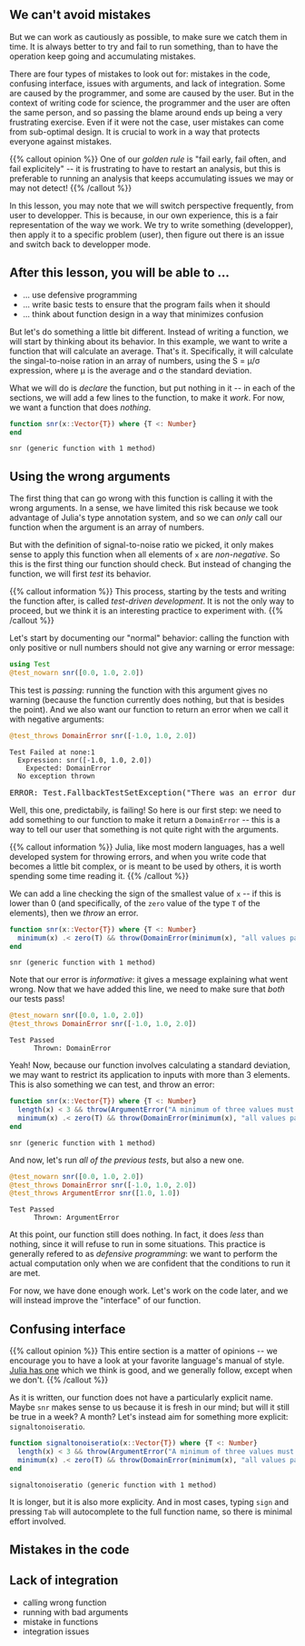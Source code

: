 ## We can't avoid mistakes

But we can work as cautiously as possible, to make sure we catch them in time.
It is always better to try and fail to run something, than to have the operation
keep going and accumulating mistakes.

There are four types of mistakes to look out for: mistakes in the code,
confusing interface, issues with arguments, and lack of integration. Some are
caused by the programmer, and some are caused by the user. But in the context of
writing code for science, the programmer and the user are often the same person,
and so passing the blame around ends up being a very frustrating exercise. Even
if it were not the case, user mistakes can come from sub-optimal design. It is
crucial to work in a way that protects everyone against mistakes.

{{% callout opinion %}}
One of our *golden rule* is "fail early, fail often, and fail explicitely" -- it
is frustrating to have to restart an analysis, but this is preferable to running
an analysis that keeps accumulating issues we may or may not detect!
{{% /callout %}}

In this lesson, you may note that we will switch perspective frequently, from
user to developper. This is because, in our own experience, this is a fair
representation of the way we work. We try to write something (developper), then
apply it to a specific problem (user), then figure out there is an issue and
switch back to developper mode.

## After this lesson, you will be able to ...

- ... use defensive programming
- ... write basic tests to ensure that the program fails when it should
- ... think about function design in a way that minimizes confusion

But let's do something a little bit different. Instead of writing a function, we
will start by thinking about its behavior. In this example, we want to write a
function that will calculate an average. That's it. Specifically, it will
calculate the singal-to-noise ration in an array of numbers, using the S = μ/σ
expression, where μ is the average and σ the standard deviation.

What we will do is *declare* the function, but put nothing in it -- in each of
the sections, we will add a few lines to the function, to make it *work*. For
now, we want a function that does *nothing*.

````julia
function snr(x::Vector{T}) where {T <: Number}
end
````


````
snr (generic function with 1 method)
````





## Using the wrong arguments

The first thing that can go wrong with this function is calling it with the
wrong arguments. In a sense, we have limited this risk because we took advantage
of Julia's type annotation system, and so we can *only* call our function when
the argument is an array of numbers.

But with the definition of signal-to-noise ratio we picked, it only makes sense
to apply this function when all elements of `x` are *non-negative*. So this is
the first thing our function should check. But instead of changing the function,
we will first *test* its behavior.

{{% callout information %}}
This process, starting by the tests and writing the function after, is called
*test-driven development*. It is not the only way to proceed, but we think it is
an interesting practice to experiment with.
{{% /callout %}}

Let's start by documenting our "normal" behavior: calling the function with only
positive or null numbers should not give any warning or error message:

````julia
using Test
@test_nowarn snr([0.0, 1.0, 2.0])
````





This test is *passing*: running the function with this argument gives no warning
(because the function currently does nothing, but that is besides the point).
And we also want our function to return an error when we call it with negative
arguments:

````julia
@test_throws DomainError snr([-1.0, 1.0, 2.0])
````


````
Test Failed at none:1
  Expression: snr([-1.0, 1.0, 2.0])
    Expected: DomainError
  No exception thrown
````


<pre class="julia-error">
ERROR: Test.FallbackTestSetException&#40;&quot;There was an error during testing&quot;&#41;
</pre>




Well, this one, predictabily, is failing! So here is our first step: we need to
add something to our function to make it return a `DomainError` -- this is a
way to tell our user that something is not quite right with the arguments.

{{% callout information %}}
Julia, like most modern languages, has a well developed system for throwing
errors, and when you write code that becomes a little bit complex, or is meant
to be used by others, it is worth spending some time reading it.
{{% /callout %}}

We can add a line checking the sign of the smallest value of `x` -- if this is
lower than 0 (and specifically, of the `zero` value of the type `T` of the
elements), then we *throw* an error.

````julia
function snr(x::Vector{T}) where {T <: Number}
  minimum(x) .< zero(T) && throw(DomainError(minimum(x), "all values passed must be positive or null."))
end
````


````
snr (generic function with 1 method)
````





Note that our error is *informative*: it gives a message explaining what went
wrong. Now that we have added this line, we need to make sure that *both* our
tests pass!

````julia
@test_nowarn snr([0.0, 1.0, 2.0])
@test_throws DomainError snr([-1.0, 1.0, 2.0])
````


````
Test Passed
      Thrown: DomainError
````





Yeah! Now, because our function involves calculating a standard deviation, we
may want to restrict its application to inputs with more than 3 elements. This
is also something we can test, and throw an error:

````julia
function snr(x::Vector{T}) where {T <: Number}
  length(x) < 3 && throw(ArgumentError("A minimum of three values must be provided."))
  minimum(x) .< zero(T) && throw(DomainError(minimum(x), "all values passed must be positive or null."))
end
````


````
snr (generic function with 1 method)
````





And now, let's run *all of the previous tests*, but also a new one.

````julia
@test_nowarn snr([0.0, 1.0, 2.0])
@test_throws DomainError snr([-1.0, 1.0, 2.0])
@test_throws ArgumentError snr([1.0, 1.0])
````


````
Test Passed
      Thrown: ArgumentError
````





At this point, our function still does nothing. In fact, it does *less* than
nothing, since it will refuse to run in some situations. This practice is
generally refered to as *defensive programming*: we want to perform the actual
computation only when we are confident that the conditions to run it are met.

For now, we have done enough work. Let's work on the code later, and we will
instead improve the "interface" of our function.

## Confusing interface

{{% callout opinion %}}
This entire section is a matter of opinions -- we encourage you to have a look
at your favorite language's manual of style. [Julia has
one](https://docs.julialang.org/en/v1/manual/style-guide/index.html) which we
think is good, and we generally follow, except when we don't.
{{% /callout %}}

As it is written, our function does not have a particularly explicit name. Maybe
`snr` makes sense to us because it is fresh in our mind; but will it still be
true in a week? A month? Let's instead aim for something more explicit:
`signaltonoiseratio`.

````julia
function signaltonoiseratio(x::Vector{T}) where {T <: Number}
  length(x) < 3 && throw(ArgumentError("A minimum of three values must be provided."))
  minimum(x) .< zero(T) && throw(DomainError(minimum(x), "all values passed must be positive or null."))
end
````


````
signaltonoiseratio (generic function with 1 method)
````





It is longer, but it is also more explicity. And in most cases, typing `sign`
and pressing `Tab` will autocomplete to the full function name, so there is
minimal effort involved.

## Mistakes in the code


## Lack of integration

- calling wrong function
- running with bad arguments
- mistake in functions
- integration issues

